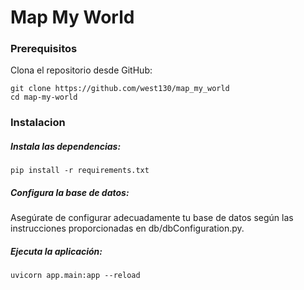 # Map My World






### Prerequisitos 

Clona el repositorio desde GitHub:

```
git clone https://github.com/west130/map_my_world
cd map-my-world
```

### Instalacion

##### Instala las dependencias:

```
pip install -r requirements.txt
```

##### Configura la base de datos:

Asegúrate de configurar adecuadamente tu base de datos según las instrucciones proporcionadas en db/dbConfiguration.py.
##### Ejecuta la aplicación:
```
uvicorn app.main:app --reload
```
